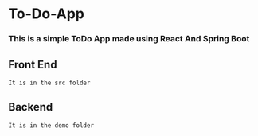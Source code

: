 # To-Do-App
### This is a simple ToDo App  made using React And Spring Boot
  
## Front End 
```
It is in the src folder 
```
## Backend 
```
It is in the demo folder
```
